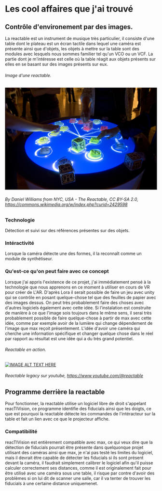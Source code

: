 # Les cool affaires que j'ai trouvé

## Contrôle d'environement par des images.
La reactable est un instrument de musique très particulier, il consiste d'une table dont le plateau est un écran tactile dans lequel une caméra est présente ainsi que d'objets, les objets à mettre sur la table sont des modules avec lesquels nous sommes familier tel qu'un VCO ou un VCF. La partie dont je m'intéresse est celle où la table réagit aux objets présents sur elles en se basant sur des images présents sur eux.

###### Image d'une reactable.
![Image Reactable](./media/Reactable_Multitouch.jpg)
###### By Daniel Williams from NYC, USA - The Reactable, CC BY-SA 2.0, https://commons.wikimedia.org/w/index.php?curid=2429598

### Technologie

Détection et suivi sur des références présentes sur des objets.

### Intéractivité

Lorsque la caméra détecte une des formes, il la reconnaît comme un module de synthétiseur.

### Qu'est-ce qu'on peut faire avec ce concept

Lorsque j'ai appris l'existence de ce projet, j'ai immédiatement pensé à la technologie que nous apprenons en ce moment à utiliser en cours de VR pour créer de L'AR.
D'après Lora il serait possible de faire un jeu avec unity qui se contrôle en posant quelque-chose tel que des feuilles de papier avec des images dessus. On peut très probablement faire des choses avec d'autres logiciels également avec cette idée. Si l'instalation est construite de manière à ce que l'image sois toujours dans le même sens, il serai très probablement possible de faire quelque-chose à partir de max avec cette idée, comme par exemple avoir de la lumière qui change dépendement de l'image que max reçoit présentement. L'idée d'avoir une caméra qui cherche une information spécifique et changer quelque chose dans le réel par rapport au résultat est une idée qui a du très grand potentiel.


###### Reactable en action.
<a href="http://www.youtube.com/watch?feature=player_embedded&v=0h-RhyopUmc
" target="_blank"><img src="http://img.youtube.com/vi/0h-RhyopUmc/0.jpg" 
alt="IMAGE ALT TEXT HERE" /></a>
###### Reactable legacy sur youtube, https://www.youtube.com/@reactable

## Programme derrière la reactable

Pour fonctionner, la reactable utilise un logiciel libre de droit s'appelant reacTIVision, ce programme identifie des fiducials ainsi que les doigts, ce que est pourquoi la reactable détecte les commandes de l'intéracteur sur la table et fait un lien avec ce que le projecteur affiche.

### Compatibilité

reacTIVision est entièrement compatible avec max, ce qui veux dire que la détection de fiducials pourrait être présente dans quelquonque projet utilisant des caméras ainsi que max, je n'ai pas testé les limites du logiciel, mais il devrait être capable de détecter les fiducials si ils sont présent devant la caméra, il faudrait simplement calibrer le logiciel afin qu'il puisse calculer correctement ses distances, comme il est originalement fait pour être utilisé avec une caméra sous une table, il risque par contre d'avoir des problèmes si on lui dit de scanner une salle, car il va tenter de trouver les fiducials à une certaine distance uniquemenet. 

